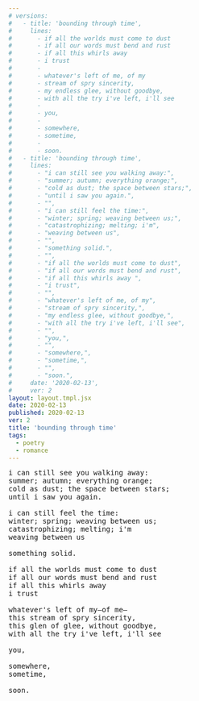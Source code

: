 ```yaml
---
# versions:
#   - title: 'bounding through time', 
#     lines:
#       - if all the worlds must come to dust
#       - if all our words must bend and rust
#       - if all this whirls away
#       - i trust
#       - 
#       - whatever's left of me, of my
#       - stream of spry sincerity,
#       - my endless glee, without goodbye,
#       - with all the try i've left, i'll see
#       - 
#       - you,
#       - 
#       - somewhere,
#       - sometime,
#       - 
#       - soon.
#   - title: 'bounding through time', 
#     lines:
#       - "i can still see you walking away:",
#       - "summer; autumn; everything orange;",
#       - "cold as dust; the space between stars;",
#       - "until i saw you again.",
#       - "",
#       - "i can still feel the time:",
#       - "winter; spring; weaving between us;",
#       - "catastrophizing; melting; i'm",
#       - "weaving between us",
#       - "",
#       - "something solid.",
#       - "",
#       - "if all the worlds must come to dust",
#       - "if all our words must bend and rust",
#       - "if all this whirls away ",
#       - "i trust",
#       - "",
#       - "whatever's left of me, of my",
#       - "stream of spry sincerity,",
#       - "my endless glee, without goodbye,",
#       - "with all the try i've left, i'll see",
#       - "",
#       - "you,",
#       - "",
#       - "somewhere,",
#       - "sometime,",
#       - "",
#       - "soon.",
#     date: '2020-02-13',
#     ver: 2
layout: layout.tmpl.jsx
date: 2020-02-13
published: 2020-02-13
ver: 2
title: 'bounding through time'
tags:
  - poetry
  - romance
---
```

<pre>
i can still see you walking away:
summer; autumn; everything orange;
cold as dust; the space between stars;
until i saw you again.

i can still feel the time:
winter; spring; weaving between us;
catastrophizing; melting; i'm
weaving between us

something solid.

if all the worlds must come to dust
if all our words must bend and rust
if all this whirls away 
i trust

whatever's left of my—of me–
this stream of spry sincerity,
this glen of glee, without goodbye,
with all the try i've left, i'll see

you,

somewhere,
sometime,

soon.
</pre>
